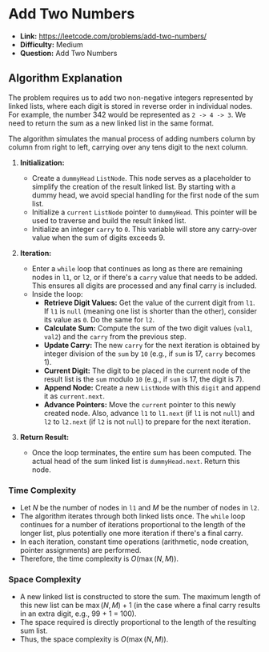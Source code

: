 # Add Two Numbers

*   **Link:** https://leetcode.com/problems/add-two-numbers/
*   **Difficulty:** Medium
*   **Question:** Add Two Numbers

## Algorithm Explanation

The problem requires us to add two non-negative integers represented by linked lists, where each digit is stored in reverse order in individual nodes. For example, the number 342 would be represented as `2 -> 4 -> 3`. We need to return the sum as a new linked list in the same format.

The algorithm simulates the manual process of adding numbers column by column from right to left, carrying over any tens digit to the next column.

1.  **Initialization:**
    *   Create a `dummyHead` `ListNode`. This node serves as a placeholder to simplify the creation of the result linked list. By starting with a dummy head, we avoid special handling for the first node of the sum list.
    *   Initialize a `current` `ListNode` pointer to `dummyHead`. This pointer will be used to traverse and build the result linked list.
    *   Initialize an integer `carry` to `0`. This variable will store any carry-over value when the sum of digits exceeds 9.

2.  **Iteration:**
    *   Enter a `while` loop that continues as long as there are remaining nodes in `l1`, or `l2`, or if there's a `carry` value that needs to be added. This ensures all digits are processed and any final carry is included.
    *   Inside the loop:
        *   **Retrieve Digit Values:** Get the value of the current digit from `l1`. If `l1` is `null` (meaning one list is shorter than the other), consider its value as `0`. Do the same for `l2`.
        *   **Calculate Sum:** Compute the sum of the two digit values (`val1`, `val2`) and the `carry` from the previous step.
        *   **Update Carry:** The new `carry` for the next iteration is obtained by integer division of the `sum` by `10` (e.g., if `sum` is 17, `carry` becomes 1).
        *   **Current Digit:** The digit to be placed in the current node of the result list is the `sum` modulo `10` (e.g., if `sum` is 17, the digit is 7).
        *   **Append Node:** Create a new `ListNode` with this `digit` and append it as `current.next`.
        *   **Advance Pointers:** Move the `current` pointer to this newly created node. Also, advance `l1` to `l1.next` (if `l1` is not `null`) and `l2` to `l2.next` (if `l2` is not `null`) to prepare for the next iteration.

3.  **Return Result:**
    *   Once the loop terminates, the entire sum has been computed. The actual head of the sum linked list is `dummyHead.next`. Return this node.

### Time Complexity

*   Let $N$ be the number of nodes in `l1` and $M$ be the number of nodes in `l2`.
*   The algorithm iterates through both linked lists once. The `while` loop continues for a number of iterations proportional to the length of the longer list, plus potentially one more iteration if there's a final carry.
*   In each iteration, constant time operations (arithmetic, node creation, pointer assignments) are performed.
*   Therefore, the time complexity is $O(\max(N, M))$.

### Space Complexity

*   A new linked list is constructed to store the sum. The maximum length of this new list can be $\max(N, M) + 1$ (in the case where a final carry results in an extra digit, e.g., 99 + 1 = 100).
*   The space required is directly proportional to the length of the resulting sum list.
*   Thus, the space complexity is $O(\max(N, M))$.